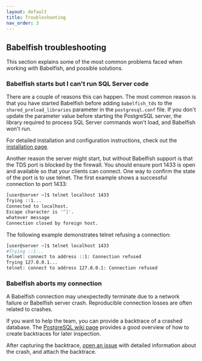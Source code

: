 ```yaml
---
layout: default
title: Troubleshooting
nav_order: 3
---
```


## Babelfish troubleshooting

This section explains some of the most common problems faced when working with Babelfish, and possible solutions.


### Babelfish starts but I can't run SQL Server code

There are a couple of reasons this can happen. The most common reason is that you have started Babelfish before adding `babelfish_tds` to the `shared_preload_libraries` parameter in the `postgresql.conf` file. If you don't update the parameter value before starting the PostgreSQL server, the library required to process SQL Server commands won't load, and Babelfish won't run.

For detailed installation and configuration instructions, check out the [installation page](/docs/installation/compiling-babelfish-from-source).

Another reason the server might start, but without Babelfish support is that the TDS port is blocked by the firewall. You should
ensure port 1433 is open and available so that your clients can connect. One way to confirm the state of the port is to use telnet. The first example shows a successful connection to port 1433:

```bash
[user@server ~]$ telnet localhost 1433
Trying ::1...
Connected to localhost.
Escape character is '^]'.
whatever message   
Connection closed by foreign host.
```

The following example demonstrates telnet refusing a connection:

```bash
[user@server ~]$ telnet localhost 1433
#Trying ::1...
telnet: connect to address ::1: Connection refused
Trying 127.0.0.1...
telnet: connect to address 127.0.0.1: Connection refused

```


### Babelfish aborts my connection

A Babelfish connection may unexpectedly terminate due to a network failure or Babelfish server crash.
Reproducible connection losses are often related to crashes.

If you want to help the team, you can provide a backtrace of a crashed database. The [PostgreSQL wiki page](https://wiki.postgresql.org/wiki/Getting_a_stack_trace_of_a_running_PostgreSQL_backend_on_Linux/BSD) provides a good overview of how to create backtraces for later inspection. 

After capturing the backtrace, [open an issue](https://github.com/babelfish-for-postgresql/babelfish_extensions/issues) with detailed information about the crash, and attach the backtrace.

